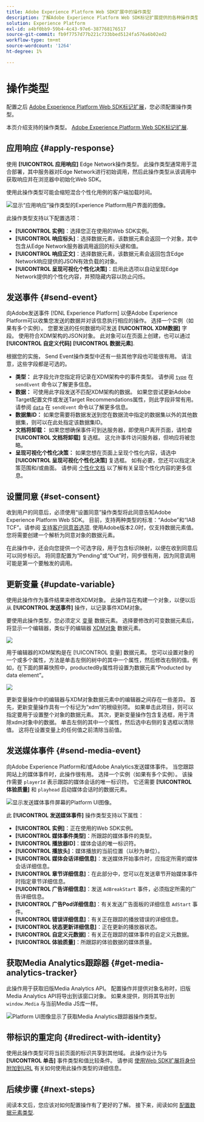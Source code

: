 ```yaml
---
title: Adobe Experience Platform Web SDK扩展中的操作类型
description: 了解Adobe Experience Platform Web SDK标记扩展提供的各种操作类型。
solution: Experience Platform
exl-id: a4bf0bb9-59b4-4c43-97e6-387768176517
source-git-commit: fb9f7757d77b221c733bbed5124fa576a6b02ed2
workflow-type: tm+mt
source-wordcount: '1264'
ht-degree: 1%

---
```



# 操作类型

配置之后 [Adobe Experience Platform Web SDK标记扩展](web-sdk-extension-configuration.md)，您必须配置操作类型。

本页介绍支持的操作类型。 [Adobe Experience Platform Web SDK标记扩展](web-sdk-extension-configuration.md).


## 应用响应 {#apply-response}

使用 **[!UICONTROL 应用响应]** Edge Network操作类型。 此操作类型通常用于混合部署，其中服务器对Edge Network进行初始调用，然后此操作类型从该调用中获取响应并在浏览器中初始化Web SDK。

使用此操作类型可能会缩短混合个性化用例的客户端加载时间。

![显示“应用响应”操作类型的Experience Platform用户界面的图像。](assets/apply-response.png)

此操作类型支持以下配置选项：

* **[!UICONTROL 实例]**：选择您正在使用的Web SDK实例。
* **[!UICONTROL 响应标头]**：选择数据元素，该数据元素会返回一个对象，其中包含从Edge Network服务器调用返回的标头键和值。
* **[!UICONTROL 响应正文]**：选择数据元素，该数据元素会返回包含Edge Network响应提供的JSON有效负载的对象。
* **[!UICONTROL 呈现可视化个性化决策]**：启用此选项以自动呈现Edge Network提供的个性化内容，并预隐藏内容以防止闪烁。

## 发送事件 {#send-event}

向Adobe发送事件 [!DNL Experience Platform] 以便Adobe Experience Platform可以收集您发送的数据并对该信息执行相应的操作。 选择一个实例（如果有多个实例）。 您要发送的任何数据均可发送 **[!UICONTROL XDM数据]** 字段。 使用符合XDM架构的JSON对象。 此对象可以在页面上创建，也可以通过 **[!UICONTROL 自定义代码]** **[!UICONTROL 数据元素]**.

根据您的实施， Send Event操作类型中还有一些其他字段也可能很有用。 请注意，这些字段都是可选的。

* **类型：** 此字段允许您指定将记录在XDM架构中的事件类型。 请参阅 [`type`](/help/web-sdk/commands/sendevent/type.md) 在 `sendEvent` 命令以了解更多信息。
* **数据：** 可使用此字段发送不匹配XDM架构的数据。 如果您尝试更新Adobe Target配置文件或发送Target Recommendations属性，则此字段非常有用。 请参阅 [`data`](/help/web-sdk/commands/sendevent/data.md) 在 `sendEvent` 命令以了解更多信息。<!--- **Merge ID:** If you would like to specify a merge ID for your event, you can do so in this field. Please note that the solutions downstream are not able to merge your event data at this time. -->
* **数据集ID：** 如果您需要将数据发送到您在数据流中指定的数据集以外的其他数据集，则可以在此处指定该数据集ID。
* **文档将卸载：** 如果您想确保事件可到达服务器，即使用户离开页面，请检查 **[!UICONTROL 文档将卸载]** 复选框。 这允许事件访问服务器，但响应将被忽略。
* **呈现可视化个性化决策：** 如果您想在页面上呈现个性化内容，请选中 **[!UICONTROL 呈现可视化个性化决策]** 复选框。 如有必要，您还可以指定决策范围和/或曲面。 请参阅 [个性化文档](/help/web-sdk/personalization/rendering-personalization-content.md#automatically-rendering-content) 以了解有关呈现个性化内容的更多信息。

## 设置同意 {#set-consent}

收到用户的同意后，必须使用“设置同意”操作类型将此同意告知Adobe Experience Platform Web SDK。 目前，支持两种类型的标准：“Adobe”和“IAB TCF”。请参阅 [支持客户同意首选项](../../../../web-sdk/commands/setconsent.md). 使用Adobe版本2.0时，仅支持数据元素值。 您将需要创建一个解析为同意对象的数据元素。

在此操作中，还会向您提供一个可选字段，用于包含标识映射，以便在收到同意后可以同步标识。 将同意配置为“Pending”或“Out”时，同步很有用，因为同意调用可能是第一个要触发的调用。

## 更新变量 {#update-variable}

使用此操作作为事件结果来修改XDM对象。 此操作旨在构建一个对象，以便以后从 **[!UICONTROL 发送事件]** 操作，以记录事件XDM对象。

要使用此操作类型，您必须定义 [变量](data-element-types.md#variable) 数据元素。 选择要修改的可变数据元素后，将显示一个编辑器，类似于的编辑器 [XDM对象](data-element-types.md#xdm-object) 数据元素。

![](assets/update-variable.png)

用于编辑器的XDM架构是在 [!UICONTROL 变量] 数据元素。 您可以设置对象的一个或多个属性，方法是单击左侧的树中的其中一个属性，然后修改右侧的值。例如，在下面的屏幕快照中，productedBy属性将设置为数据元素“Producted by data element”。

![](assets/update-variable-set-property.png)

更新变量操作中的编辑器与XDM对象数据元素中的编辑器之间存在一些差异。 首先，更新变量操作具有一个标记为“xdm”的根级别项。 如果单击此项目，则可以指定要用于设置整个对象的数据元素。 其次，更新变量操作包含复选框，用于清除xdm对象中的数据。 单击左侧的其中一个属性，然后选中右侧的复选框以清除值。 这将在设置变量上的任何值之前清除当前值。

## 发送媒体事件 {#send-media-event}

向Adobe Experience Platform和/或Adobe Analytics发送媒体事件。 当您跟踪网站上的媒体事件时，此操作很有用。 选择一个实例（如果有多个实例）。 该操作需要 `playerId` 表示跟踪的媒体会话的唯一标识符。 它还需要 **[!UICONTROL 体验质量]** 和 `playhead` 启动媒体会话时的数据元素。

![显示发送媒体事件屏幕的Platform UI图像。](assets/send-media-event.png)

此 **[!UICONTROL 发送媒体事件]** 操作类型支持以下属性：

* **[!UICONTROL 实例]**：正在使用的Web SDK实例。
* **[!UICONTROL 媒体事件类型]**：所跟踪的媒体事件的类型。
* **[!UICONTROL 播放器ID]**：媒体会话的唯一标识符。
* **[!UICONTROL 播放头]**：媒体播放的当前位置（以秒为单位）。
* **[!UICONTROL 媒体会话详细信息]**：发送媒体开始事件时，应指定所需的媒体会话详细信息。
* **[!UICONTROL 章节详细信息]**：在此部分中，您可以在发送章节开始媒体事件时指定章节详细信息。
* **[!UICONTROL 广告详细信息]**：发送 `AdBreakStart` 事件，必须指定所需的广告详细信息。
* **[!UICONTROL 广告Pod详细信息]**：有关发送广告面板的详细信息 `AdStart` 事件。
* **[!UICONTROL 错误详细信息]**：有关正在跟踪的播放错误的详细信息。
* **[!UICONTROL 状态更新详细信息]**：正在更新的播放器状态。
* **[!UICONTROL 自定义元数据]**：有关正在跟踪的媒体事件的自定义元数据。
* **[!UICONTROL 体验质量]**：所跟踪的体验数据的媒体质量。

## 获取Media Analytics跟踪器 {#get-media-analytics-tracker}

此操作用于获取旧版Media Analytics API。 配置操作并提供对象名称时，旧版Media Analytics API将导出到该窗口对象。 如果未提供，则将其导出到 `window.Media` 与当前Media JS库一样。

![Platform UI图像显示了获取Media Analytics跟踪器操作类型。](assets/get-media-analytics-tracker.png)

## 带标识的重定向 {#redirect-with-identity}

使用此操作类型可将当前页面的标识共享到其他域。 此操作设计为与 **[!UICONTROL 单击]** 事件类型和值比较条件。 请参阅 [使用Web SDK扩展将身份附加到URL](../../../../web-sdk/commands/appendidentitytourl.md#extension) 有关如何使用此操作类型的详细信息。

## 后续步骤 {#next-steps}

阅读本文后，您应该对如何配置操作有了更好的了解。 接下来，阅读如何 [配置数据元素类型](data-element-types.md).
